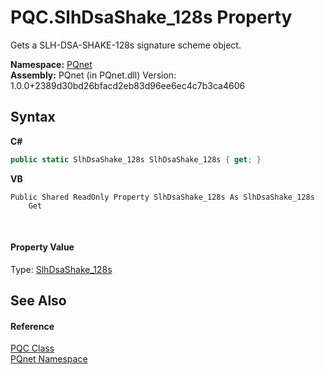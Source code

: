 # PQC.SlhDsaShake_128s Property 
 

Gets a SLH-DSA-SHAKE-128s signature scheme object.

**Namespace:**&nbsp;<a href="fc4f881f-e121-9cf0-ed49-65bf6b5a005d">PQnet</a><br />**Assembly:**&nbsp;PQnet (in PQnet.dll) Version: 1.0.0+2389d30bd26bfacd2eb83d96ee6ec4c7b3ca4606

## Syntax

**C#**<br />
``` C#
public static SlhDsaShake_128s SlhDsaShake_128s { get; }
```

**VB**<br />
``` VB
Public Shared ReadOnly Property SlhDsaShake_128s As SlhDsaShake_128s
	Get
```

<br />

#### Property Value
Type: <a href="70a8fdef-2f2d-50c4-61b8-5656910a628f">SlhDsaShake_128s</a>

## See Also


#### Reference
<a href="80837ae2-f212-0d05-93e2-94dabbb73c7f">PQC Class</a><br /><a href="fc4f881f-e121-9cf0-ed49-65bf6b5a005d">PQnet Namespace</a><br />